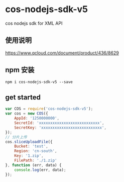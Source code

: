 # cos-nodejs-sdk-v5

cos nodejs sdk for XML API

## 使用说明

https://www.qcloud.com/document/product/436/8629

## npm 安装

```
npm i cos-nodejs-sdk-v5 --save
```

## get started

```javascript
var COS = require('cos-nodejs-sdk-v5');
var cos = new COS({
    AppId: '1250000000',
    SecretId: 'xxxxxxxxxxxxxxxxxxxxxxxxxxx',
    SecretKey: 'xxxxxxxxxxxxxxxxxxxxxxxxxxx',
});
// 分片上传
cos.sliceUploadFile({
    Bucket: 'test',
    Region: 'cn-south',
    Key: '1.zip',
    FilePath: './1.zip'
}, function (err, data) {
    console.log(err, data);
});
```
